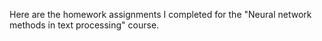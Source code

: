 Here are the homework assignments I completed for the "Neural network methods in text processing" course.
